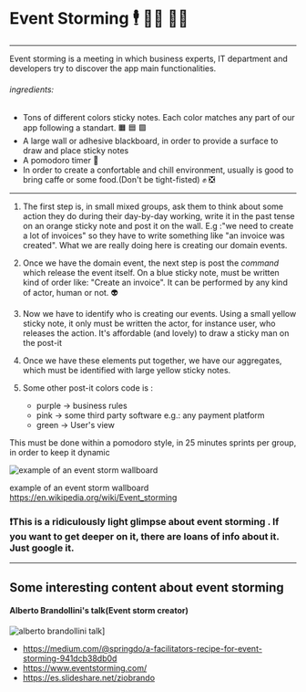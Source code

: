 # Event Storming 🕴️ 🧑‍💼 👨‍💻
--- 
Event storming is a meeting in which business experts, IT department and developers try to discover the app main functionalities.

###### ingredients:
- Tons of different colors sticky notes. Each color matches any part of our app following a standart.  🟧 🟦 🟪
- A large wall or adhesive blackboard, in order to provide a surface to draw and place sticky notes 
- A pomodoro timer 🍅
- In order to create a confortable and chill environment, usually is good to bring caffe or some food.(Don't be tight-fisted) ✊ ❎

_______
1. The first step is, in small mixed groups, ask them to think about some action they do during their day-by-day working, write it in the past tense on an orange sticky note and post it on the wall. E.g :"we need to create a lot of invoices" so they have to write something like "an invoice was created".
What we are really doing here is creating our domain events. 

2. Once we have the domain event, the next step is post the _command_ which release the event itself. On a blue sticky note, must be written kind of order like:
"Create an invoice". It can be performed by any kind of actor, human or not. 👽

3. Now we have to identify who is creating our events. Using a small yellow sticky note, it only must be written the actor, for instance user, who releases the action. It's affordable (and lovely) to draw a sticky man on the post-it

4. Once we have these elements put together, we have our aggregates, which must be identified with large yellow sticky notes.

5. Some other post-it colors code is :
    - purple -> business rules
    - pink -> some third party software e.g.: any payment platform
    - green -> User's view 

This must be done within a pomodoro style, in 25 minutes sprints per group, in order to keep it dynamic

![example of an event storm wallboard](https://github.com/jmiquis/TFG-Theoretical/blob/master/docs/images/Event_Storming_example_process.jpg)

example of an event storm wallboard https://en.wikipedia.org/wiki/Event_storming

### ❗This is a ridiculously light glimpse about event storming . If you want to get deeper on it, there are loans of info about it. Just google it.

---

## Some interesting content about event storming


#### Alberto Brandollini's talk(Event storm creator)
![alberto brandollini talk](https://img.youtube.com/vi/mLXQIYEwK24/0.jpg)] 

- https://medium.com/@springdo/a-facilitators-recipe-for-event-storming-941dcb38db0d
- https://www.eventstorming.com/
- https://es.slideshare.net/ziobrando
